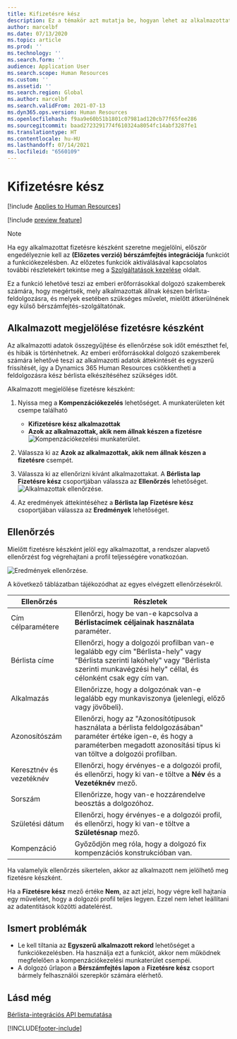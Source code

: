 ```yaml
---
title: Kifizetésre kész
description: Ez a témakör azt mutatja be, hogyan lehet az alkalmazottat fizetésre készként megjelölni a Dynamics 365 Human Resources alkalmazásban.
author: marcelbf
ms.date: 07/13/2020
ms.topic: article
ms.prod: ''
ms.technology: ''
ms.search.form: ''
audience: Application User
ms.search.scope: Human Resources
ms.custom: ''
ms.assetid: ''
ms.search.region: Global
ms.author: marcelbf
ms.search.validFrom: 2021-07-13
ms.dyn365.ops.version: Human Resources
ms.openlocfilehash: f9aa9e60b51b1801c07981ad120cb77f65fee286
ms.sourcegitcommit: baad2723291774f610324a8054fc14abf3287fe1
ms.translationtype: HT
ms.contentlocale: hu-HU
ms.lasthandoff: 07/14/2021
ms.locfileid: "6560109"
---
```

# <a name="ready-to-pay"></a>Kifizetésre kész

[!include [Applies to Human Resources](../includes/applies-to-hr.md)]

[!include [preview feature](./includes/preview-feature.md)]

> [!NOTE]
> Ha egy alkalmazottat fizetésre készként szeretne megjelölni, először engedélyeznie kell az **(Előzetes verzió) bérszámfejtés integrációja** funkciót a funkciókezelésben. Az előzetes funkciók aktiválásával kapcsolatos további részletekért tekintse meg a [Szolgáltatások kezelése](hr-admin-manage-features.md) oldalt.

Ez a funkció lehetővé teszi az emberi erőforrásokkal dolgozó szakemberek számára, hogy megértsék, mely alkalmazottak állnak készen bérlista-feldolgozásra, és melyek esetében szükséges művelet, mielőtt átkerülnének egy külső bérszámfejtés-szolgáltatónak.

## <a name="mark-employee-as-ready-to-pay"></a>Alkalmazott megjelölése fizetésre készként

Az alkalmazotti adatok összegyűjtése és ellenőrzése sok időt emészthet fel, és hibák is történhetnek. Az emberi erőforrásokkal dolgozó szakemberek számára lehetővé teszi az alkalmazotti adatok áttekintését és egyszerű frissítését, így a Dynamics 365 Human Resources csökkentheti a feldolgozásra kész bérlista elkészítéséhez szükséges időt.

Alkalmazott megjelölése fizetésre készként:

1. Nyissa meg a **Kompenzációkezelés** lehetőséget. A munkaterületen két csempe található 
    - **Kifizetésre kész alkalmazottak**
    - **Azok az alkalmazottak, akik nem állnak készen a fizetésre**
    ![Kompenzációkezelési munkaterület.](./media/hr-ready-to-pay-1-workspace.png)

2. Válassza ki az **Azok az alkalmazottak, akik nem állnak készen a fizetésre** csempét.

3. Válassza ki az ellenőrizni kívánt alkalmazottakat. A **Bérlista lap** **Fizetésre kész** csoportjában válassza az **Ellenőrzés** lehetőséget.
    ![Alkalmazottak ellenőrzése.](./media/hr-ready-to-pay-2-validate.png)

4. Az eredmények áttekintéséhez a **Bérlista lap** **Fizetésre kész** csoportjában válassza az **Eredmények** lehetőséget.

## <a name="validation"></a>Ellenőrzés

Mielőtt fizetésre készként jelöl egy alkalmazottat, a rendszer alapvető ellenőrzést fog végrehajtani a profil teljességére vonatkozóan.

![Eredmények ellenőrzése.](./media/hr-ready-to-pay-3-results.png)

A következő táblázatban tájékozódhat az egyes elvégzett ellenőrzésekről. 

| Ellenőrzés | Részletek |
| --- | --- |
| Cím célparamétere | Ellenőrzi, hogy be van-e kapcsolva a **Bérlistacímek céljainak használata** paraméter. |
| Bérlista címe | Ellenőrzi, hogy a dolgozói profilban van-e legalább egy cím "Bérlista-hely" vagy "Bérlista szerinti lakóhely" vagy "Bérlista szerinti munkavégzési hely" céllal, és célonként csak egy cím van. |
| Alkalmazás | Ellenőrizze, hogy a dolgozónak van-e legalább egy munkaviszonya (jelenlegi, előző vagy jövőbeli). |
| Azonosítószám | Ellenőrzi, hogy az "Azonosítótípusok használata a bérlista feldolgozásában" paraméter értéke igen-e, és hogy a paraméterben megadott azonosítási típus ki van töltve a dolgozói profilban. |
| Keresztnév és vezetéknév | Ellenőrzi, hogy érvényes-e a dolgozói profil, és ellenőrzi, hogy ki van-e töltve a **Név** és a **Vezetéknév** mező.|
| Sorszám | Ellenőrizze, hogy van-e hozzárendelve beosztás a dolgozóhoz. |
| Születési dátum | Ellenőrzi, hogy érvényes-e a dolgozói profil, és ellenőrzi, hogy ki van-e töltve a **Születésnap** mező. |
| Kompenzáció | Győződjön meg róla, hogy a dolgozó fix kompenzációs konstrukcióban van. |

Ha valamelyik ellenőrzés sikertelen, akkor az alkalmazott nem jelölhető meg fizetésre készként.

Ha a **Fizetésre kész** mező értéke **Nem**, az azt jelzi, hogy végre kell hajtania egy műveletet, hogy a dolgozói profil teljes legyen. Ezzel nem lehet leállítani az adatentitások közötti adatelérést. 

## <a name="known-issues"></a>Ismert problémák

- Le kell tiltania az **Egyszerű alkalmazott rekord** lehetőséget a funkciókezelésben. Ha használja ezt a funkciót, akkor nem működnek megfelelően a kompenzációkezelési munkaterület csempéi.
- A dolgozó űrlapon a **Bérszámfejtés lapon** a **Fizetésre kész** csoport bármely felhasználói szerepkör számára elérhető. 

## <a name="see-also"></a>Lásd még

[Bérlista-integrációs API bemutatása](hr-admin-integration-payroll-api-introduction.md)<br>

[!INCLUDE[footer-include](../includes/footer-banner.md)]
